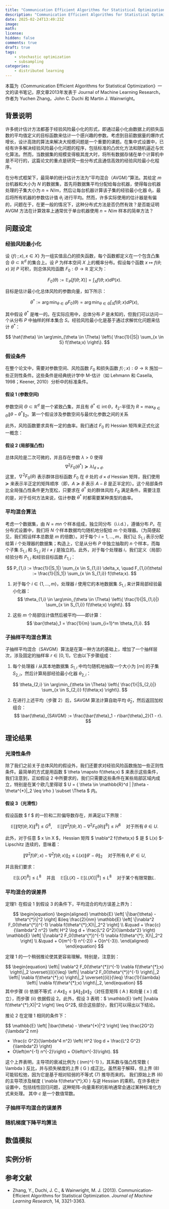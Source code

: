 ```yaml
---
title: "Communication Efficient Algorithms for Statistical Optimization"
description: "Communication Efficient Algorithms for Statistical Optimization"
date: 2025-02-24T13:49:23Z
image: 
math: 
license: 
hidden: false
comments: true
draft: true
tags: 
    - stochastic optimization
    - subsampling
categories:
    - distributed learning
---
```


本篇为《Communication Efficient Algorithms for Statistical Optimization》一文的读书笔记，原文章2013年发表于 Journal of Machine Learning Research，作者为 Yuchen Zhang，John C. Duchi 和 Martin J. Wainwright。

## 背景说明
许多统计估计方法都基于经验风险最小化的形式，即通过最小化由数据上的损失函数的平均值定义的目标函数来估计一个感兴趣的参数。考虑到目前数据量的爆炸式增长，设计高效的算法来解决大规模问题是一个重要的课题。在集中式设置中，已经有许多解决经验风险最小化问题的程序，包括标准的凸优化方法和随机逼近与优化算法。然而，当数据集的规模变得极其庞大时，将所有数据存储在单个计算机中是不可行的，这篇论文的重点是研究一些分布式且通信高效的经验风险最小化程序。

在分布式框架下，最简单的统计估计方法为“平均混合（AVGM）”算法。其给定 $m$ 台机器和大小为 $N$ 的数据集，首先将数据集平均分配给每台机器，使得每台机器处理的子集大小为 $n = N/m$，然后让每台机器计算该子集的经验最小化器 $\theta_i$，最后将所有机器的参数估计值 $\theta_i$ 进行平均。然而，许多实际使用的估计器是有偏的，问题在于，在更一般的情况下，这种分布式方法是否仍然有效？是否能证明 AVGM 方法在计算效率上通常优于单台机器使用 $n = N/m$ 样本的简单方法？

## 问题设定

### 经验风险最小化

设 $\{f(\cdot;x), x \in X\}$ 为一组实值且凸的损失函数，每个函数都定义在一个包含凸集合 $\Theta \subset \mathbb{R}^d$ 的集合上。设 $P$ 为样本空间 $X$ 上的概率分布。假设每个函数 $x \mapsto f(\theta;x)$ 对 $P$ 可积，则总体风险函数 $F_0: \Theta \to \mathbb{R}$ 定义为：

$$
F_0(\theta) := \mathbb{E}_P[f(\theta;X)] = \int_X f(\theta;x)dP(x).
$$

目标是估计最小化总体风险的参数向量，如下所示：

$$
\theta^{*} := \arg\min_{\theta \in \Theta} F_0(\theta) = \arg\min_{\theta \in \Theta} \int_X f(\theta;x) dP(x),
$$

其中假设 $\theta^{*}$ 是唯一的。在实际应用中，总体分布 $P$ 是未知的，但我们可以访问一个从分布 $P$ 中抽样的样本集合 $S$。经验风险最小化是基于通过求解优化问题来估计 $\theta^{*}$：

$$
\hat{\theta} \in \arg\min_{\theta \in \Theta} \left\{ \frac{1}{|S|} \sum_{x \in S} f(\theta;x) \right\}.
$$

### 假设条件

在整个论文中，需要对参数空间、风险函数 $F_0$ 和损失函数 $f(\cdot;x): \Theta \to \mathbb{R}$ 施加一些正则性条件。这些条件是经典统计学中 M-估计（如 Lehmann 和 Casella, 1998；Keener, 2010）分析中的标准条件。

#### 假设 1 (参数空间)
参数空间 $\Theta \subset \mathbb{R}^d$ 是一个紧致凸集，并且有 $\theta^{*} \in \mathrm{int} \, \Theta$，$\ell_2$-半径为 $R = \max_{\theta \in \Theta} \|\theta - \theta^{*}\|_2$。第一个假设涉及参数空间与最优化参数之间的关系

此外，风险函数要求具有一定的曲率。我们通过 $F_0$ 的 Hessian 矩阵来正式化这一概念：

#### 假设 2 (局部强凸性)
总体风险是二次可微的，并且存在参数 $\lambda > 0$ 使得
$$
\nabla^2 F_0(\theta^{*}) \succeq \lambda I_{d \times d}.
$$
这里，$\nabla^2 F_0(\theta)$ 表示群体目标函数 $F_0$ 在 $\theta$ 处的 $d \times d$ Hessian 矩阵，我们使用 $\succeq$ 来表示半正定的矩阵顺序（即，$A \succeq B$ 表示 $A - B$ 是正半定的）。这个局部条件比全局强凸性条件更为宽松，只要求在 $\theta^{*}$ 处的群体风险 $F_0$ 满足条件。需要注意的是，对于任何方法来说，估计参数 $\theta^{*}$ 时都需要某种类型的曲率。

### 平均混合算法
考虑一个数据集，由 $N = mn$ 个样本组成，独立同分布（i.i.d.），遵循分布 $P$。在分布式设置中，我们将 $N$ 个样本数据均匀随机地分配给 $m$ 个处理器。（为简便起见，我们假设样本总数是 $m$ 的倍数）。对于每个 $i = 1, \dots, m$，我们让 $S_{1,i}$ 表示分配给第 $i$ 个处理器的数据集；构造上，它是从分布 $P$ 中独立抽取的 $n$ 个样本，而每个子集 $S_{1,i}$ 和 $S_{1,j}$ 对 $i \neq j$ 是独立的。此外，对于每个处理器 $i$，我们定义（局部）经验分布 $P_{1,i}$ 和经验目标函数 $F_{1,i}$：

$$
P_{1,i} := \frac{1}{|S_1|} \sum_{x \in S_{1,i}} \delta_x, \quad F_{1,i}(\theta) := \frac{1}{|S_1|} \sum_{x \in S_{1,i}} f(\theta;x).
$$

1. 对于每个 $i \in \{1, \dots, m\}$，处理器 $i$ 使用它的本地数据集 $S_{1,i}$ 来计算局部经验最小化器：
$$
\theta_{1,i} \in \arg\min_{\theta \in \Theta} \left\{ \frac{1}{|S_{1,i}|} \sum_{x \in S_{1,i}} f(\theta;x) \right\}.
$$

2. 这些 $m$ 个局部估计值然后被平均——即计算：
$$
\bar{\theta}_1 = \frac{1}{m} \sum_{i=1}^m \theta_{1,i}.
$$

### 子抽样平均混合算法
子抽样平均混合（SAVGM）算法是在第一种方法的基础上，增加了一个抽样层次，涉及固定的抽样率 $r \in [0,1]$，它由以下步骤组成：

1. 每个处理器 $i$ 从其本地数据集 $S_{1,i}$ 中均匀随机地抽取一个大小为 $[rn]$ 的子集 $S_{2,i}$，然后计算局部经验最小化器 $\theta_{2,i}$：

$$
\theta_{2,i} \in \arg\min_{\theta \in \Theta} \left\{ \frac{1}{|S_{2,i}|} \sum_{x \in S_{2,i}} f(\theta;x) \right\}.
$$

2. 在进行上述平均（步骤 2）后，SAVGM 算法计算自助平均 $\bar{\theta}_2$，然后返回加权组合：
$$
\bar{\theta}_{SAVGM} := \frac{\bar{\theta}_1 - r\bar{\theta}_2}{1 - r}.
$$

## 理论结果

### 光滑性条件
除了我们之前关于总体风险的假设外，我们还要求对经验风险函数施加一些正则性条件。最简单的方式是用函数 $ \theta \mapsto f(\theta;x) $ 来表示这些条件，我们注意到，正如假设 2 中所要求的，我们只需要这些条件在某些局部区域内成立，特别是在某个欧几里得球 $ U = \{ \theta \in \mathbb{R}^d | \|\theta -\theta^{*}\|_2 \leq \rho \} \subset \Theta $ 内。

#### 假设 3（光滑性）

假设函数 $ f $ 的一阶和二阶偏导数存在，并满足以下界限：

$$
\mathbb{E} \left[ \| \nabla f(\theta; X) \|^8 \right] \leq G^8, \quad \mathbb{E} \left[ \| \nabla^2 f(\theta; X) - \nabla^2 F_0(\theta) \|^8 \right] \leq H^8 \quad \text{对于所有} \, \theta \in U.
$$

此外，对于任意 $ x \in X $，Hessian 矩阵 $ \nabla^2 f(\theta;x) $ 是 $ L(x) $-Lipschitz 连续的，意味着：

$$
\| \nabla^2 f(\theta'; x) - \nabla^2 f(\theta; x) \|_2 \leq L(x) \| \theta' - \theta \|_2 \quad \text{对于所有} \, \theta, \theta' \in U,
$$

并且我们要求：

$$
\mathbb{E} \left[ L(X)^8 \right] \leq L^8 \quad \text{并且} \quad \mathbb{E} \left[ |L(X) - \mathbb{E}[L(X)]|^8 \right] \leq L^8 \quad \text{对于某个有限常数} L.
$$

### 平均混合的误差界

定理1: 在假设 1 到假设 3 的条件下，平均混合的均方误差上界为：

$$
\begin{equation}
\begin{aligned}
\mathbb{E} \left[ \|\bar{\theta} - \theta^{*}\|^2 \right] &\leq \frac{2}{nm} \mathbb{E} \left[ \|\nabla^2 F_0(\theta^{*})^{-1} \nabla f(\theta^{*};X)\|_2^2 \right] \\ 
&\quad + \frac{c}{\lambda^2 n^2} \left( H^2 \log d + \frac{L^2 G^2}{\lambda^2} \right) \mathbb{E} \left[ \|\nabla^2 F_0(\theta^{*})^{-1} \nabla f(\theta^{*}; X)\|_2^2 \right] \\
&\quad + O(m^{-1} n^{-2}) + O(n^{-3}).
\end{aligned}
\end{equation}
$$

定理 1 的一个稍弱推论使其更容易理解。特别是，注意到：

$$
\begin{equation}
\left\| \nabla^2 F_0(\theta^{*})^{-1} \nabla f(\theta^{*};x) \right\|_2
\overset{(i)}{\leq}
\left\| \nabla^2 F_0(\theta^{*})^{-1} \right\|_2 \left\| \nabla f(\theta^{*};x) \right\|_2
\overset{(ii)}{\leq} 
\frac{1}{\lambda} \left\| \nabla f(\theta^{*};x) \right\|_2,
\end{equation}
$$
其中步骤 (i) 依据不等式
$\| Ax \|_2 \leq \| A \|_2 \| x \|_2$（对任意矩阵 \( A \) 和向量 \( x \) 成立），而步骤 (ii) 依据假设 2。此外，假设 3 表明：$
\mathbb{E} \left[ \|\nabla f(\theta^{*};X)\|^2 \right] \leq G^2$, 综合这些部分，我们可以得出以下结论。

推论 2 在定理 1 相同的条件下：

$$
\mathbb{E} \left[ \|\bar{\theta} - \theta^{*}\|^2 \right] 
\leq \frac{2G^2}{\lambda^2 nm} 
+ \frac{c G^2}{\lambda^4 n^2} \left( H^2 \log d + \frac{L^2 G^2}{\lambda^2} \right) 
+ O\left(m^{-1} n^{-2}\right) + O\left(n^{-3}\right).
$$

这个上界表明，主导项的衰减比例为 \( (nm)^{-1} \)，其系数与强凸性常数 \( \lambda \) 反比，并与损失梯度的上界 \( G \) 成正比。虽然易于解释，但上界 (8) 可能较松弛，因为它是基于相对较弱的不等式 (7) 推导而来的。
我们原始上界 (6) 的主导项涉及梯度 \( \nabla f(\theta^{*};X) \) 与逆 Hessian 的乘积。在许多统计设置中，包括线性回归问题，这种矩阵-向量乘积的影响通常会通过某种标准化方式来处理。
其中 $c$ 是一个数值常数。

### 子抽样平均混合的误差界

### 随机梯度下降平均算法

## 数值模拟

## 实例分析

## 参考文献

- Zhang, Y., Duchi, J. C., & Wainwright, M. J. (2013). Communication-Efficient Algorithms for Statistical Optimization. *Journal of Machine Learning Research*, 14, 3321-3363.
